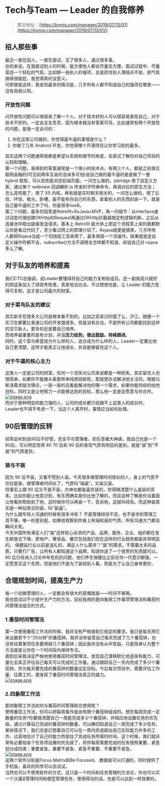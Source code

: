 # Tech与Team — Leader 的自我修养

> 原文地址：[https://kymjs.com/manager/2019/07/13/01](https://kymjs.com/manager/2019/07/13/01/)

## 招人那些事
最近一直在招人，一直在面试，见了很多人，遇过很多事。<br />总的来说，在我面试别人的时候，能方便他人都会尽量去方便，面试过程中，尽量营造一个轻松的气氛，比如聊一些别人的强项，总是抓住别人薄弱点不放，把气氛搞得很尴尬，我觉得真的没意义。<br />可即便是这样，我发现最多的情况是，几乎所有人都不知道自己的强项在哪里——没有自我认知。
### 开放性问题
问开放性问题可以很容易了解一个人，对于技术好的人可以很容易表现自己，对于技术不好的，一定会支支吾吾，因为根本就没有答案可背。比如通常有两个开放性的问题，是我一定会问的：

1. 你在这家公司做的，你觉得最牛逼的事情是什么？
2. 你做了几年 Android 开发，你觉得哪个开源项目让你学习到的最多。

其实这两个问题通常我都是希望从宏观和细节的角度，去尝试了解你对自己项目的认知和理解。<br />第一个问题，我得到的答案通常是一个很小的技术点。有两三个人，都是之前做互联网金融的(可见前两年互金的泡沫多可怕)说自己做的最牛逼的是是做了一套 hybrid 框架，可以高性能浏览前端页面。一问怎么做的，jsbridge 用了自定义方案，通过某个 webview 回调解析 js 传来的字符串命令，再调对应的原生方法；怎么高性能了，用了 X5 内核。再有就是实时聊天相关的，一问怎么做的，用了云信、环信、极光，卧槽，能不能有你自己的东西，拿着别人的东西封装一下，就是自己最牛逼的工作了吗，你是得多lowB。<br />第二个问题，最多的回答是Retrofit+RxJava+MVP，再一问细节：从interface通过动态代理创建OKHttp的Request再通过OKHttp拦截器按定制逻辑判断，之后从连接池中取出链接发送请求。基本上 Retrofit 能大体上把这个流程答上来的我都默认你是看过代码了，至少看过网上的原理介绍了。Rxjava就更是搞笑，几乎所有人都把Rxjava当成一个切线程工具来用了，最多再提一个流操作。结果就是连自定义操作符都不会，subscribe()方法不调用会怎样都不知道，却说自己对 rxjava 多么了解。
## 对于队友的培养和提高
我们CTO总强调，说Leader要懂得将自己的能力复制给组员。还一副我高兴就好的把这条加入了绩效考核里，真拿他没办法。不过想想也是，让 Leader 的能力变得可复制，这才是公司最大的财富。
### 对于菜鸟队友的建议
其实新手在很多大公司是根本看不到的，比如之前呆过的饿了么、沪江，随便一个实习生都要比普通公司的开发强很多。但是没有办法，不是所有公司都能找到这样的宝贝新人，更多的还是要自己培养。<br />而培养最重要的是有计划，并且**压力给到，做出鼓励，持续跟进**。<br />同时，这个菜鸟希望成为什么样的人，适合成为什么样的人，Leader一定要比他自己更清楚，这样才能真正让他成长，并且能够留住这个人。
### 对于牛逼的核心主力
这类人一定是公司的财富，任何一个流失对公司来说都是一种损失。其实留住人也很简单，如果你不能像头条那样单纯用钱砸死，那就想办法解决他关注的。根据马斯洛需求层次理论，一层一层的去看能解决他的哪一个需求，如果你能持续的给他目标，同时又是让他努力一点能够达到的目标，那么他一定是会愿意与你合作。<br />[![image.png](https://cdn.nlark.com/yuque/0/2022/png/763022/1658477756948-7c0a3792-2552-44be-bba9-726e7928a028.png#clientId=ue4684e36-e313-4&from=paste&height=330&id=u97ea7001&originHeight=440&originWidth=497&originalType=url&ratio=1&rotation=0&showTitle=false&size=37209&status=done&style=none&taskId=ud20adc9c-755d-460b-a84b-a649193506f&title=&width=373)](https://kymjs.com/qiniu/images/blog_image/2019071301.png)<br />而对于那种明显的能力强的人，公司的成长都已经跟不上这类人的成长时，Leader也不得不考虑一下，当这个人离开时，事情应当如何处理。
## 90后管理的反转
经常会听到说90后不好管，完全不鸟管理者，却乐意被大神虐。我自己也是一个90后，可以明显觉得 80 70 后和 90 后的表现气质有明显的差别。就是“装”到“不装”的气质差异。
### 装与不装
因为 90 后不装，又看不惯别人装。今天很多做管理时间很长的人，身上的气质不仅仅是装，做管理者时间长了，气质叫“端装”，又端又装。<br />但事实上跟 90 后又不是不装，大神也都是喜欢装的，你得搞清楚什么是装的资本。比如你能让他意识到，有东西确实是你比他了解的，而且这种了解是你当着面让他看到帮助到了他，这时候你可以再装一下，告诉他，这就叫经验。而这种装其实是一种玩笑式的装，叫“装逼”。<br />为什么跟年轻人沟通的时候有很多冲突？ 不是管理经验不足，也不是学的管理工具不够，唯一的差别是，如果他观察到你身上有端和装的气质，所有沟通大门都会瞬间关死。<br />今天中国所有满足人们“装”这样核心诉求的产品、品牌、服务、企业、组织都在发生断崖式下降，房地产、奢侈品、餐饮包括我们现在这样的行业趋势都是非常明显的。 保健品行业以前是送礼的，满足人什么需求？“装”的需求。不需要太多的品质，只要打广告，让所有人都知道这个品牌，知道你送了一个很贵的东西就可以。<br />90 后已经进入讨论中年危机的问题，他们养生保健比之前任何一代意识都强，一定愿意买这个东西，但是他们不是为了装给别人看，而是为了让自己身体更好。
## 合理规划时间，提高生产力
每一个初做管理的人，一定都会有很大的感慨就是——时间不够用。<br />我也尝试过不少提升生产力的方法，目前我用的是四象限工作事项管理法和番茄时间管理法组合的方式。
### 1.番茄时间管理法
第一次使用番茄工作法的时候，我并没有严格做到它规定的要求。我只是每天用它来设置若干个“25分钟”的番茄钟。我并没有留意自己每天完成了几个番茄钟，也没有估算某项任务要用掉几个番茄钟；因此我并没有从中受益。只是简单认为整个方法就是让你在一个时间段内保持专注。<br />直到后来我决定严格地使用番茄时间管理法，发现自己潜移默化地逐渐有能力、可量化去真正评估自己每天可以完成的工作量。通过跟踪自己一天内完成了多少个番茄钟，并为每天要完成的番茄钟的数量设定目标。今后每次项目中，需要评估工作量、估算工时，便发挥了番茄时间管理法真正的威力。<br />[![image.png](https://cdn.nlark.com/yuque/0/2022/png/763022/1658477757828-1c1eb833-a664-4614-924a-5f4dc3e9c770.png#clientId=ue4684e36-e313-4&from=paste&height=430&id=uf1b3ad77&originHeight=860&originWidth=714&originalType=url&ratio=1&rotation=0&showTitle=false&size=327547&status=done&style=none&taskId=u0b3aa8b9-4542-449f-894b-ca342311c60&title=&width=357)](https://images.xiaozhuanlan.com/photo/2019/95d03f9db33731d35ea34f5b687cbfd8.png)
### 2.四象限工作法
那四象限工作法如何与番茄时间管理结合使用呢？<br />使用番茄工作法，你可以把每周看作是由有限个番茄钟组成的。想在每周完成一定数量的任务?你要搞清楚自己一周能完成多少个番茄钟，并相应地设置任务的优先级。通过计算自己完成的番茄钟的数量，可以确切知道自己一周完成了多少任务。<br />某些情况下，我们总是幻想着自己可以在一周内完成超出自己实际能力许多的工作，过高地估计了自己的能力而低估了完成任务所需的时间。这个时候，我们就非常有必要给各个任务项设置的优先级了，将你每周需要完成的任务按照重要、紧急划分成四类：重要紧急、重要不紧急、紧急不重要、不重要不紧急。<br />[![image.png](https://cdn.nlark.com/yuque/0/2022/png/763022/1658477757421-c9e171a8-b849-4355-93d3-07153a28b6c9.png#clientId=ue4684e36-e313-4&from=paste&id=ub2e3145f&originHeight=681&originWidth=944&originalType=url&ratio=1&rotation=0&showTitle=false&size=187971&status=done&style=none&taskId=ue2b99b05-8427-4147-9486-31fdf1dd4d6&title=)](https://images.xiaozhuanlan.com/photo/2019/bff4a9f762876de89b33c3c838b34f5b.png)<br />这两个软件分别是Focus Matrix和Be Focused。 数据是可以打通的，同时提供了手机版，喜欢的同学可以去试试。<br />当然也可以不使用软件的方式，这只是一个时间和任务管理的方法论，你也可以买一个沙漏⏳管理时间和便签管理任务，使用得当的话，也是可以达到一样效果的。
